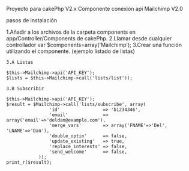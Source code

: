 Proyecto para cakePhp V2.x
Componente conexión api Mailchimp V2.0


pasos de instalación

1.Añadir a los archivos de la carpeta components en app/Controller/Components de cakePhp.
2.Llamar desde cualquier controllador var $components=array('Mailchimp');
3.Crear una función utilizando el componente. (ejemplo listado de listas)

	3.A Listas

	$this->Mailchimp->api('API_KEY');
	$lists = $this->Mailchimp->call('lists/list'));

	3.B Subscribir

	$this->Mailchimp->api('API_KEY');
	$result = $Mailchimp->call('lists/subscribe', array(
	                'id'                => 'b1234346',
	                'email'             => array('email'=>'deldan@example.com'),
	                'merge_vars'        => array('FNAME'=>'Del', 'LNAME'=>'Dan'),
	                'double_optin'      => false,
	                'update_existing'   => true,
	                'replace_interests' => false,
	                'send_welcome'      => false,
	            ));
	print_r($result);

